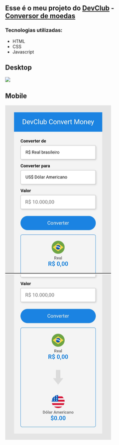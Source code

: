 <h2>Esse é o meu projeto do <a href="https://rodolfomori.com.br/devclub">DevClub</a> - <a href="https://evertonlds815.github.io/Conversor-Currency"><br>Conversor de moedas</a></h2>

### Tecnologias utilizadas: 
<ul>
  <li>HTML</li>
  <li>CSS</li>
  <li>Javascript</li>
</ul>

<h2>Desktop</h2>
<img src="./redme/desktop.png" width="700">

<h2>Mobile</h2>
<img src="./assets/mob.jpeg" width="340">
<img src="./assets/mob2.jpeg" width="340">
